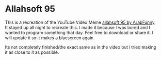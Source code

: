 # Allahsoft 95
This is a recreation of the YouTube Video Meme [allahsoft 95 by ArabFunny](https://www.youtube.com/watch?v=dUS-RHDlZdE). It stayed up all night to recreate this. I made it because I was bored and I wanted to program something that day. Feel free to download or share it. I will update it so it makes a bluescreen again.

Its not completely finished/the exact same as in the video but i tried making it as close to it as possible.
